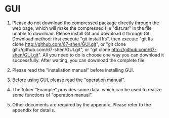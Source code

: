 # GUI
1. Please do not download the compressed package directly through the web page, which will make the compressed file "dist.rar" in the file unable to download. Please install Git and download it through Git. Download method: first execute "git install lfs", then execute "git lfs clone http://github.com/67-shen/GUI.git", or "git clone git://github.com/67-shen/GUI.git", or "git clone http://github.com/67-shen/GUI.git". All you need to do is choose one way you can download it successfully. After waiting, you can download the complete file.

2. Please read the "installation manual" before installing GUI.

3. Before using GUI, please read the "operation manual".

4. The folder "Example" provides some data, which can be used to realize some functions of "operation manual".

5. Other documents are required by the appendix. Please refer to the appendix for details.
